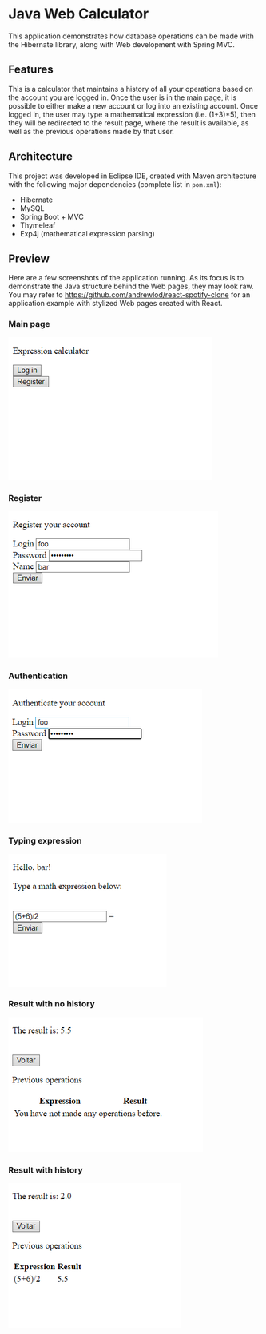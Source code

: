 # Java Web Calculator
This application demonstrates how database operations can be made with the Hibernate library, along with Web development with Spring MVC.

## Features
This is a calculator that maintains a history of all your operations based on the account you are logged in. Once the user is in the main page, it is possible to either make a new account or log into an existing account. Once logged in, the user may type a mathematical expression (i.e. (1+3)\*5), then they will be redirected to the result page, where the result is available, as well as the previous operations made by that user.

## Architecture
This project was developed in Eclipse IDE, created with Maven architecture with the following major dependencies (complete list in `pom.xml`):
- Hibernate
- MySQL
- Spring Boot + MVC
- Thymeleaf
- Exp4j (mathematical expression parsing)

## Preview
Here are a few screenshots of the application running. As its focus is to demonstrate the Java structure behind the Web pages, they may look raw. You may refer to https://github.com/andrewlod/react-spotify-clone for an application example with stylized Web pages created with React.

### Main page
![Alt text](readme_assets/index.png?raw=true "Title")
### Register
![Alt text](readme_assets/register.png?raw=true "Title")
### Authentication
![Alt text](readme_assets/auth.png?raw=true "Title")
### Typing expression
![Alt text](readme_assets/operation.png?raw=true "Title")
### Result with no history
![Alt text](readme_assets/result.png?raw=true "Title")
### Result with history
![Alt text](readme_assets/result_history.png?raw=true "Title")
